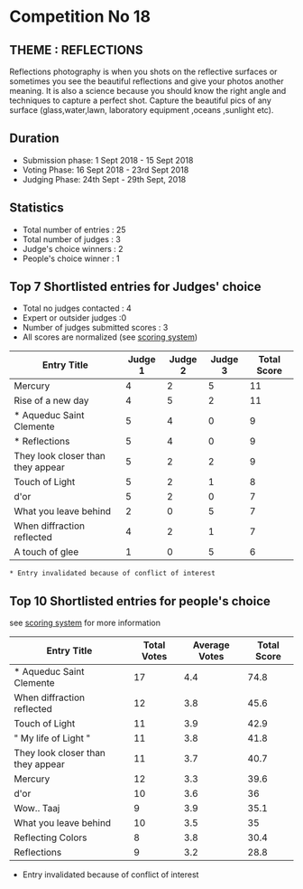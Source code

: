 
# Competition No 18

## THEME : REFLECTIONS

Reflections photography is when you shots on the reflective surfaces or sometimes you see the beautiful reflections and give your photos another meaning. It is also a science because you should know the right angle and techniques to capture a perfect shot. Capture the beautiful pics of any surface (glass,water,lawn, laboratory equipment ,oceans ,sunlight etc).

## Duration
* Submission phase: 1 Sept 2018 - 15 Sept 2018
* Voting Phase: 16 Sept 2018 -  23rd Sept 2018
* Judging Phase: 24th Sept -  29th Sept, 2018

## Statistics
* Total number of entries : 25
* Total number of judges : 3
* Judge's choice winners : 2
* People's choice winner : 1


## Top 7 Shortlisted entries for Judges' choice

* Total no judges contacted : 4
* Expert or outsider judges :0
* Number of judges submitted scores : 3
* All scores are normalized (see [scoring system](https://github.com/photography-ncbs/competition/blob/master/scoring.md))

| Entry Title |Judge 1 |Judge 2 |Judge 3| Total Score |
| --- | --- | --- | ---| ---|
|Mercury|	4|	2|	5|	11|
|Rise of a new day|	4	|5	|2|	11|
|* Aqueduc Saint Clemente|	5	|4	| 0	| 9|
|* Reflections|	5|	4	|0|	9|
|They look closer than they appear|	5|	2	|2	|9|
|Touch of Light	|5 |	2|	1|	8|
|d'or	|5	|2	| 0| 	7 |
|What you leave behind	|2	| 0 |	5	| 7
|When diffraction reflected	|4 |	2	| 1 |	7 |
|A touch of glee	|1	| 0 |	5	| 6

    * Entry invalidated because of conflict of interest 

## Top 10 Shortlisted entries for people's choice
see [scoring system](https://github.com/photography-ncbs/competition/blob/master/scoring.md) for more information 

| Entry Title | Total Votes |  Average Votes | Total Score |
| --- | --- |--- |---  |
|* Aqueduc Saint Clemente |	17 |	4.4	| 74.8 |
|When diffraction reflected |	12 |	3.8	|45.6|
|Touch of Light	|11	|3.9|	42.9|
|" My life of Light " |	11 |	3.8	|41.8|
|They look closer than they appear |11|	3.7	|40.7|
|Mercury|	12|	3.3	|39.6|
|d'or	|10	|3.6|	36|
|Wow.. Taaj |	9|	3.9|	35.1|
|What you leave behind	|10	|3.5|	35|
|Reflecting Colors |	8|	3.8	|30.4|
|Reflections |	9|	3.2|	28.8|
   * Entry invalidated because of conflict of interest  


